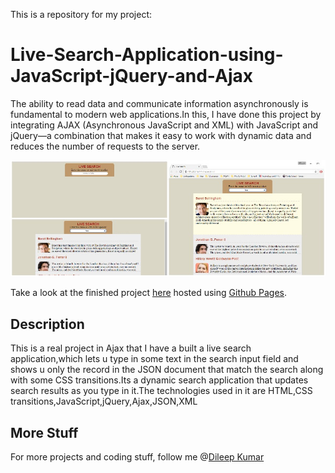 This is a repository for my project:

# Live-Search-Application-using-JavaScript-jQuery-and-Ajax

The ability to read data and communicate information asynchronously is fundamental to modern web applications.In this, I have done this project by integrating AJAX (Asynchronous JavaScript and XML) with JavaScript and jQuery—a combination that makes it easy to work with dynamic data and reduces the number of requests to the server.

![Live-Search-Application-using-JavaScript-jQuery-and-Ajax](Live-search.jpg)

Take a look at the finished project [here](https://dileepkumar9030.github.io/Live-Search-Application-using-JavaScript-jQuery-and-Ajax/) hosted using [Github Pages](https://pages.github.com/).

## Description

This is a real project in Ajax that I have a built a live search application,which lets u type in some text in the search input field and shows u only the record in the JSON document that match the search along with some CSS transitions.Its a dynamic search application that updates search results as you type in it.The technologies used in it are HTML,CSS transitions,JavaScript,jQuery,Ajax,JSON,XML

## More Stuff
For more projects and coding stuff, follow me @[Dileep Kumar](https://github.com/dileepkumar9030)
